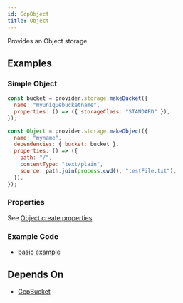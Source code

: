 ```yaml
---
id: GcpObject
title: Object
---
```


Provides an Object storage.

## Examples

### Simple Object

```js
const bucket = provider.storage.makeBucket({
  name: "myuniquebucketname",
  properties: () => ({ storageClass: "STANDARD" }),
});

const Object = provider.storage.makeObject({
  name: "myname",
  dependencies: { bucket: bucket },
  properties: () => ({
    path: "/",
    contentType: "text/plain",
    source: path.join(process.cwd(), "testFile.txt"),
  }),
});
```

### Properties

See [Object create properties](https://cloud.google.com/storage/docs/json_api/v1/objects/insert#request-body)

### Example Code

- [basic example](https://github.com/grucloud/grucloud/blob/main/examples/google/storage/simple/iac.js#L7)

## Depends On

- [GcpBucket](./GcpBucket)
